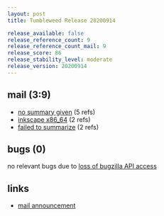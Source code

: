 ```yaml
---
layout: post
title: Tumbleweed Release 20200914

release_available: false
release_reference_count: 9
release_reference_count_mail: 9
release_score: 86
release_stability_level: moderate
release_version: 20200914
---
```


## mail (3:9)

- [no summary given](https://github.com/boombatower/tumbleweed-review/issues/10) (5 refs)
- [inkscape x86_64](https://lists.opensuse.org/opensuse-factory/2020-09/msg00138.html) (2 refs)
- [failed to summarize](https://lists.opensuse.org/opensuse-factory/2020-09/msg00147.html) (2 refs)

## bugs (0)

<!--more-->

no relevant bugs due to [loss of bugzilla API access](https://bugzilla.opensuse.org/show_bug.cgi?id=1157722)



## links

- [mail announcement](https://github.com/boombatower/tumbleweed-review/issues/10)
